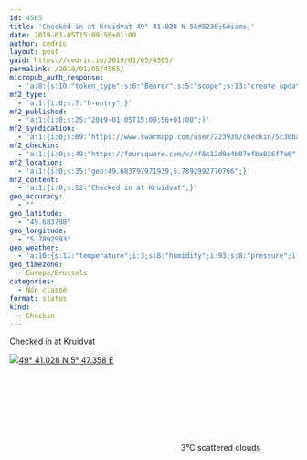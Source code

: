 ```yaml
---
id: 4565
title: 'Checked in at Kruidvat 49° 41.028 N 5&#8230;&diams;'
date: 2019-01-05T15:09:56+01:00
author: cedric
layout: post
guid: https://cedric.io/2019/01/05/4565/
permalink: /2019/01/05/4565/
micropub_auth_response:
  - 'a:8:{s:10:"token_type";s:6:"Bearer";s:5:"scope";s:13:"create update";s:2:"me";s:18:"https://cedric.io/";s:9:"issued_by";s:45:"https://cedric.io/wp-json/indieauth/1.0/token";s:9:"client_id";s:27:"https://ownyourswarm.p3k.io";s:9:"issued_at";i:1542614471;s:4:"user";i:1;s:13:"last_accessed";i:1546723953;}'
mf2_type:
  - 'a:1:{i:0;s:7:"h-entry";}'
mf2_published:
  - 'a:1:{i:0;s:25:"2019-01-05T15:09:56+01:00";}'
mf2_syndication:
  - 'a:1:{i:0;s:69:"https://www.swarmapp.com/user/223939/checkin/5c30bab4f62e09002c469a60";}'
mf2_checkin:
  - 'a:1:{i:0;s:49:"https://foursquare.com/v/4f8c12d9e4b07efba036f7a6";}'
mf2_location:
  - 'a:1:{i:0;s:35:"geo:49.683797971939,5.7892992770766";}'
mf2_content:
  - 'a:1:{i:0;s:22:"Checked in at Kruidvat";}'
geo_accuracy:
  - ""
geo_latitude:
  - "49.683798"
geo_longitude:
  - "5.7892993"
geo_weather:
  - 'a:10:{s:11:"temperature";i:3;s:8:"humidity";i:93;s:8:"pressure";i:1031;s:10:"cloudiness";i:40;s:4:"wind";a:2:{s:5:"speed";d:5.1;s:6:"degree";i:290;}s:7:"summary";s:16:"scattered clouds";s:4:"icon";s:15:"wi-cloudy-gusts";s:10:"visibility";i:10000;s:7:"sunrise";s:25:"2019-01-05T08:33:11+01:00";s:6:"sunset";s:25:"2019-01-05T16:51:03+01:00";}'
geo_timezone:
  - Europe/Brussels
categories:
  - Non classé
format: status
kind:
  - Checkin
---
```

Checked in at Kruidvat

<p class="sloc-display">
  <img class="icon-location" aria-label="Location: " aria-hidden="true" src="https://cedric.io/wp-content/plugins/simple-location/location.svg" /><span class="p-location"><data class="p-latitude" value="49.683798"></data><data class="p-longitude" value="5.789299"></data><a href="https://www.openstreetmap.org/?mlat=49.683798&mlon=5.7892993#map=13/49.683798/5.7892993">49° 41.028 N 5° 47.358 E</a></span><br /><span aria-label="scattered clouds" title="scattered clouds" ><svg class="svg-icon svg-wi-cloudy-gusts" aria-hidden="true"><use xlink:href="https://cedric.io/wp-content/plugins/simple-location/weather-icons.svg#wi-cloudy-gusts"></use></svg></span><span class="p-temperature">3&deg;C</span>&nbsp;scattered clouds
</p>